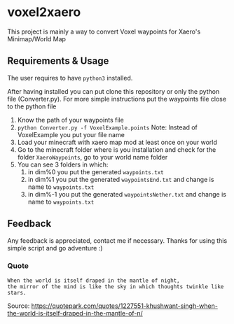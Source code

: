 # voxel2xaero
This project is mainly a way to convert Voxel waypoints for Xaero's Minimap/World Map

## Requirements & Usage

The user requires to have `python3` installed.

After having installed you can put clone this repository or only the python file (Converter.py). For more simple instructions put the waypoints file close to the python file

1. Know the path of your waypoints file
2. ``` python Converter.py -f VoxelExample.points ```   Note: Instead of VoxelExample you put your file name
3. Load your minecraft with xaero map mod at least once on your world
4. Go to the minecraft folder where is you installation and check for the folder `XaeroWaypoints`, go to your world name folder
5. You can see 3 folders in which:
   1. in dim%0 you put the generated `waypoints.txt`
   2. in dim%1 you put the generated `waypointsEnd.txt` and change is name to `waypoints.txt`
   3. in dim%-1 you put the generated `waypointsNether.txt` and change is name to `waypoints.txt`

## Feedback
Any feedback is appreciated, contact me if necessary.
Thanks for using this simple script and go adventure :)

### Quote
```
When the world is itself draped in the mantle of night,
the mirror of the mind is like the sky in which thoughts twinkle like stars.
```

Source: https://quotepark.com/quotes/1227551-khushwant-singh-when-the-world-is-itself-draped-in-the-mantle-of-n/